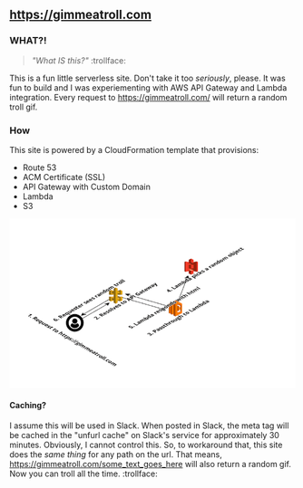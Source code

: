 ## https://gimmeatroll.com

### WHAT?!
> _"What IS this?"_  :trollface:

This is a fun little serverless site. Don't take it too _seriously_, please. It
was fun to build and I was experiementing with AWS API Gateway and Lambda
integration. Every request to https://gimmeatroll.com/ will return a random
troll gif.

### How

This site is powered by a CloudFormation template that provisions:
* Route 53
* ACM Certificate (SSL)
* API Gateway with Custom Domain
* Lambda
* S3

![architechture](https://raw.githubusercontent.com/jolexa/gimmeatroll.com/master/architecture.png)

#### Caching?
I assume this will be used in Slack. When posted in Slack, the meta tag will be
cached in the "unfurl cache" on Slack's service for approximately 30 minutes.
Obviously, I cannot control this. So, to workaround that, this site does the
_same thing_ for any path on the url. That means,
https://gimmeatroll.com/some_text_goes_here
will also return a random gif. Now you can troll all the time. :trollface:
